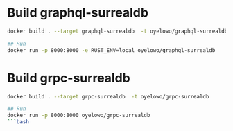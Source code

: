 # Build graphql-surrealdb
```bash
docker build . --target graphql-surrealdb  -t oyelowo/graphql-surrealdb

## Run
docker run -p 8000:8000 -e RUST_ENV=local oyelowo/graphql-surrealdb
```

# Build grpc-surrealdb
```bash
docker build . --target grpc-surrealdb  -t oyelowo/grpc-surrealdb

## Run
docker run -p 8000:8000 oyelowo/grpc-surrealdb
```bash

